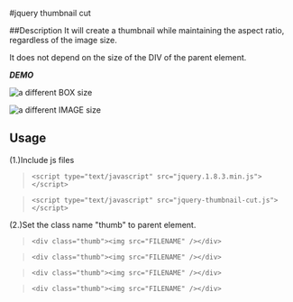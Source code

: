 #jquery thumbnail cut

##Description
It will create a thumbnail while maintaining the aspect ratio, regardless of the image size.

It does not depend on the size of the DIV of the parent element.



***DEMO***

![a different BOX size](https://raw.githubusercontent.com/haya3/jquery-thumbnail-cut/master/demo/image/Screenshot_1.png)

![a different IMAGE size](https://raw.githubusercontent.com/haya3/jquery-thumbnail-cut/master/demo/image/Screenshot_2.png)

## Usage

(1.)Include js files

>`<script type="text/javascript" src="jquery.1.8.3.min.js"></script>`

>`<script type="text/javascript" src="jquery-thumbnail-cut.js"></script>`

(2.)Set the class name "thumb" to parent element.

>`<div class="thumb"><img src="FILENAME" /></div>`

>`<div class="thumb"><img src="FILENAME" /></div>`

>`<div class="thumb"><img src="FILENAME" /></div>`

>`<div class="thumb"><img src="FILENAME" /></div>`
